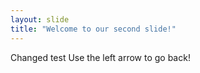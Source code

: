```yaml
---
layout: slide
title: "Welcome to our second slide!"
---
```

Changed test
Use the left arrow to go back!
